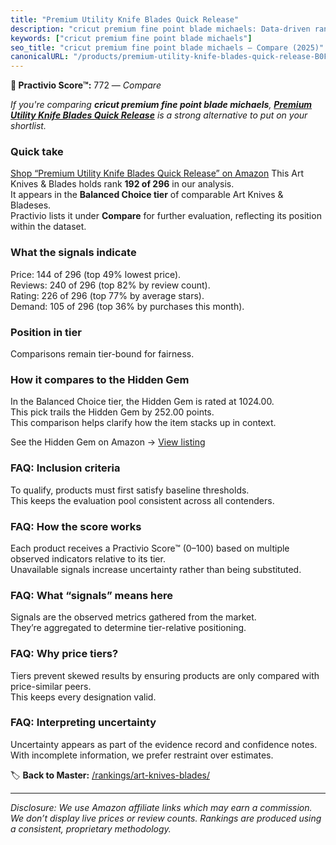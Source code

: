 ```yaml
---
title: "Premium Utility Knife Blades Quick Release"
description: "cricut premium fine point blade michaels: Data-driven ranking using the Practivio Score™. Positioned by quality, value, demand, findability, momentum."
keywords: ["cricut premium fine point blade michaels"]
seo_title: "cricut premium fine point blade michaels — Compare (2025)"
canonicalURL: "/products/premium-utility-knife-blades-quick-release-B0F5MLVD42/"
---
```


**🛒 Practivio Score™:** 772 — _Compare_


*If you're comparing **cricut premium fine point blade michaels**, **[Premium Utility Knife Blades Quick Release](https://www.amazon.com/dp/B0F5MLVD42?tag=practivio-20)** is a strong alternative to put on your shortlist.*
### Quick take
[Shop “Premium Utility Knife Blades Quick Release” on Amazon](https://www.amazon.com/dp/B0F5MLVD42?tag=practivio-20)
This Art Knives & Blades holds rank **192 of 296** in our analysis.  
It appears in the **Balanced Choice tier** of comparable Art Knives & Bladeses.  
Practivio lists it under **Compare** for further evaluation, reflecting its position within the dataset.

### What the signals indicate
Price: 144 of 296 (top 49% lowest price).  
Reviews: 240 of 296 (top 82% by review count).  
Rating: 226 of 296 (top 77% by average stars).  
Demand: 105 of 296 (top 36% by purchases this month).

### Position in tier
Comparisons remain tier-bound for fairness.

### How it compares to the Hidden Gem
In the Balanced Choice tier, the Hidden Gem is rated at 1024.00.  
This pick trails the Hidden Gem by 252.00 points.  
This comparison helps clarify how the item stacks up in context.  

See the Hidden Gem on Amazon → [View listing](https://www.amazon.com/dp/B075NYWF5P?tag=practivio-20)

### FAQ: Inclusion criteria
To qualify, products must first satisfy baseline thresholds.  
This keeps the evaluation pool consistent across all contenders.

### FAQ: How the score works
Each product receives a Practivio Score™ (0–100) based on multiple observed indicators relative to its tier.  
Unavailable signals increase uncertainty rather than being substituted.

### FAQ: What “signals” means here
Signals are the observed metrics gathered from the market.  
They’re aggregated to determine tier-relative positioning.

### FAQ: Why price tiers?
Tiers prevent skewed results by ensuring products are only compared with price-similar peers.  
This keeps every designation valid.

### FAQ: Interpreting uncertainty
Uncertainty appears as part of the evidence record and confidence notes.  
With incomplete information, we prefer restraint over estimates.

<!-- Missing template for Compare/CompareWithinPriceClass -->


🏷️ **Back to Master:** [/rankings/art-knives-blades/](/rankings/art-knives-blades/)

---
_Disclosure: We use Amazon affiliate links which may earn a commission. We don’t display live prices or review counts. Rankings are produced using a consistent, proprietary methodology._
